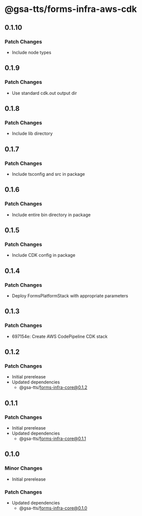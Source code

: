 # @gsa-tts/forms-infra-aws-cdk

## 0.1.10

### Patch Changes

- Include node types

## 0.1.9

### Patch Changes

- Use standard cdk.out output dir

## 0.1.8

### Patch Changes

- Include lib directory

## 0.1.7

### Patch Changes

- Include tsconfig and src in package

## 0.1.6

### Patch Changes

- Include entire bin directory in package

## 0.1.5

### Patch Changes

- Include CDK config in package

## 0.1.4

### Patch Changes

- Deploy FormsPlatformStack with appropriate parameters

## 0.1.3

### Patch Changes

- 697154e: Create AWS CodePipeline CDK stack

## 0.1.2

### Patch Changes

- Initial prerelease
- Updated dependencies
  - @gsa-tts/forms-infra-core@0.1.2

## 0.1.1

### Patch Changes

- Initial prerelease
- Updated dependencies
  - @gsa-tts/forms-infra-core@0.1.1

## 0.1.0

### Minor Changes

- Initial prerelease

### Patch Changes

- Updated dependencies
  - @gsa-tts/forms-infra-core@0.1.0
